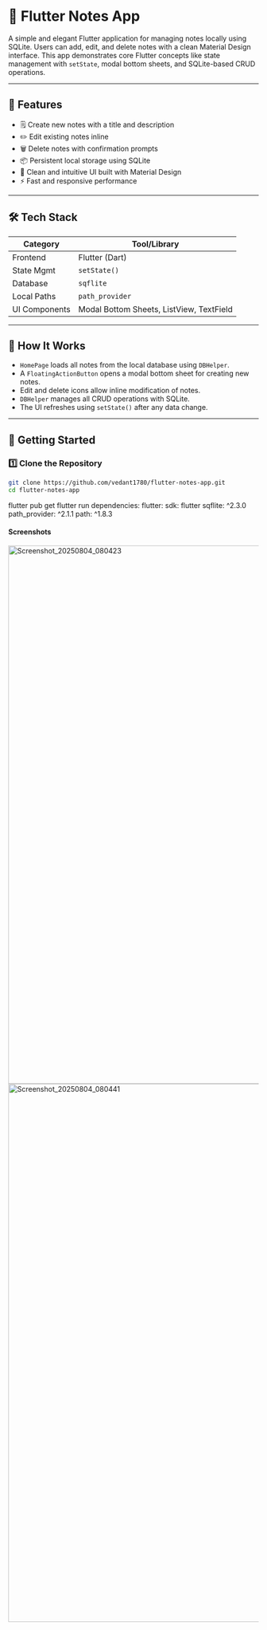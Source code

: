 # 📝 Flutter Notes App

A simple and elegant Flutter application for managing notes locally using SQLite. Users can add, edit, and delete notes with a clean Material Design interface. This app demonstrates core Flutter concepts like state management with `setState`, modal bottom sheets, and SQLite-based CRUD operations.

---

## 📱 Features

- 🗒️ Create new notes with a title and description  
- ✏️ Edit existing notes inline  
- 🗑️ Delete notes with confirmation prompts  
- 📦 Persistent local storage using SQLite  
- 🎨 Clean and intuitive UI built with Material Design  
- ⚡ Fast and responsive performance  

---

## 🛠️ Tech Stack

| Category       | Tool/Library               |
|----------------|----------------------------|
| Frontend       | Flutter (Dart)             |
| State Mgmt     | `setState()`               |
| Database       | `sqflite`                  |
| Local Paths    | `path_provider`            |
| UI Components  | Modal Bottom Sheets, ListView, TextField |

---

## 🧪 How It Works

- `HomePage` loads all notes from the local database using `DBHelper`.
- A `FloatingActionButton` opens a modal bottom sheet for creating new notes.
- Edit and delete icons allow inline modification of notes.
- `DBHelper` manages all CRUD operations with SQLite.
- The UI refreshes using `setState()` after any data change.

---

## 🚀 Getting Started

### 1️⃣ Clone the Repository

```bash
git clone https://github.com/vedant1780/flutter-notes-app.git
cd flutter-notes-app
```
flutter pub get
flutter run
dependencies:
  flutter:
    sdk: flutter
  sqflite: ^2.3.0
  path_provider: ^2.1.1
  path: ^1.8.3


#### Screenshots
<img width="540" height="1080" alt="Screenshot_20250804_080423" src="https://github.com/user-attachments/assets/4109661d-825f-4a12-87c2-1a2749549718" />
  <img width="540" height="1080" alt="Screenshot_20250804_080441" src="https://github.com/user-attachments/assets/82297922-4806-4136-9869-f278ed3a95b3" />

  
